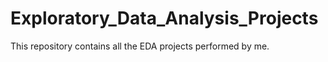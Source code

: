 # Exploratory_Data_Analysis_Projects
This repository contains all the EDA projects performed by me.
